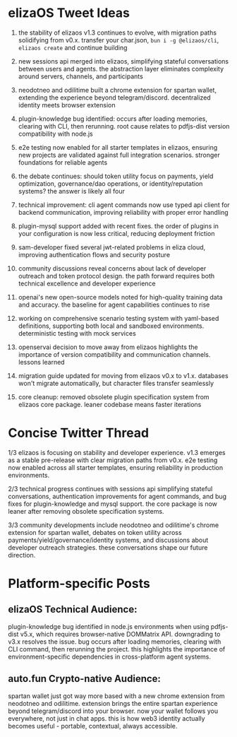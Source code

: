 # elizaOS Tweet Ideas

1. the stability of elizaos v1.3 continues to evolve, with migration paths solidifying from v0.x. transfer your char.json, `bun i -g @elizaos/cli`, `elizaos create` and continue building

2. new sessions api merged into elizaos, simplifying stateful conversations between users and agents. the abstraction layer eliminates complexity around servers, channels, and participants

3. neodotneo and odilitime built a chrome extension for spartan wallet, extending the experience beyond telegram/discord. decentralized identity meets browser extension

4. plugin-knowledge bug identified: occurs after loading memories, clearing with CLI, then rerunning. root cause relates to pdfjs-dist version compatibility with node.js

5. e2e testing now enabled for all starter templates in elizaos, ensuring new projects are validated against full integration scenarios. stronger foundations for reliable agents

6. the debate continues: should token utility focus on payments, yield optimization, governance/dao operations, or identity/reputation systems? the answer is likely all four

7. technical improvement: cli agent commands now use typed api client for backend communication, improving reliability with proper error handling

8. plugin-mysql support added with recent fixes. the order of plugins in your configuration is now less critical, reducing deployment friction

9. sam-developer fixed several jwt-related problems in eliza cloud, improving authentication flows and security posture

10. community discussions reveal concerns about lack of developer outreach and token protocol design. the path forward requires both technical excellence and developer experience

11. openai's new open-source models noted for high-quality training data and accuracy. the baseline for agent capabilities continues to rise

12. working on comprehensive scenario testing system with yaml-based definitions, supporting both local and sandboxed environments. deterministic testing with mock services

13. openservai decision to move away from elizaos highlights the importance of version compatibility and communication channels. lessons learned

14. migration guide updated for moving from elizaos v0.x to v1.x. databases won't migrate automatically, but character files transfer seamlessly

15. core cleanup: removed obsolete plugin specification system from elizaos core package. leaner codebase means faster iterations

# Concise Twitter Thread

1/3 elizaos is focusing on stability and developer experience. v1.3 emerges as a stable pre-release with clear migration paths from v0.x. e2e testing now enabled across all starter templates, ensuring reliability in production environments.

2/3 technical progress continues with sessions api simplifying stateful conversations, authentication improvements for agent commands, and bug fixes for plugin-knowledge and mysql support. the core package is now leaner after removing obsolete specification systems.

3/3 community developments include neodotneo and odilitime's chrome extension for spartan wallet, debates on token utility across payments/yield/governance/identity systems, and discussions about developer outreach strategies. these conversations shape our future direction.

# Platform-specific Posts

## elizaOS Technical Audience:

plugin-knowledge bug identified in node.js environments when using pdfjs-dist v5.x, which requires browser-native DOMMatrix API. downgrading to v3.x resolves the issue. bug occurs after loading memories, clearing with CLI command, then rerunning the project. this highlights the importance of environment-specific dependencies in cross-platform agent systems.

## auto.fun Crypto-native Audience:

spartan wallet just got way more based with a new chrome extension from neodotneo and odilitime. extension brings the entire spartan experience beyond telegram/discord into your browser. now your wallet follows you everywhere, not just in chat apps. this is how web3 identity actually becomes useful - portable, contextual, always accessible.